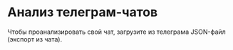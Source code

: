 # Анализ телеграм-чатов
Чтобы проанализировать свой чат, загрузите из телеграма JSON-файл (экспорт из чата).
